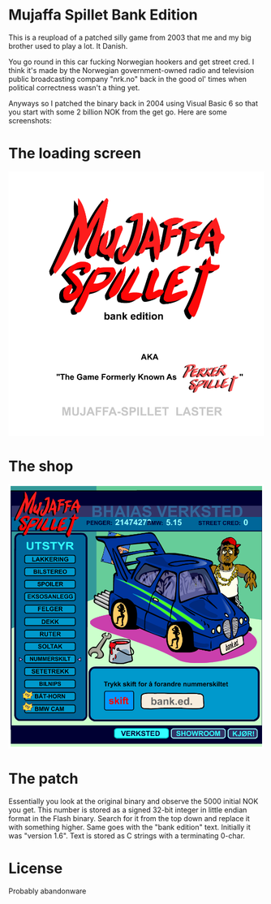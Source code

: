 # Mujaffa Spillet Bank Edition
This is a reupload of a patched silly game from 2003 that me and my big brother used to play a lot. It Danish.

You go round in this car fucking Norwegian hookers and get street cred. I think it's made by the Norwegian government-owned radio and television public broadcasting company "nrk.no" back in the good ol' times when political correctness wasn't a thing yet.

Anyways so I patched the binary back in 2004 using Visual Basic 6 so that you start with some 2 billion NOK from the get go. Here are some screenshots:

# The loading screen
![](loading.png)

# The shop
![](verkstad.png)

# The patch
Essentially you look at the original binary and observe the 5000 initial NOK you get. This number is stored as a signed 32-bit integer in little endian format in the Flash binary. Search for it from the top down and replace it with something higher. Same goes with the "bank edition" text. Initially it was "version 1.6". Text is stored as C strings with a terminating 0-char.

# License
Probably abandonware
